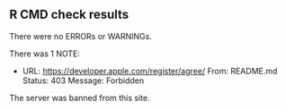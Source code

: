 ## R CMD check results
There were no ERRORs or WARNINGs.

There was 1 NOTE:

* URL: https://developer.apple.com/register/agree/
    From: README.md
    Status: 403
    Message: Forbidden

The server was banned from this site.